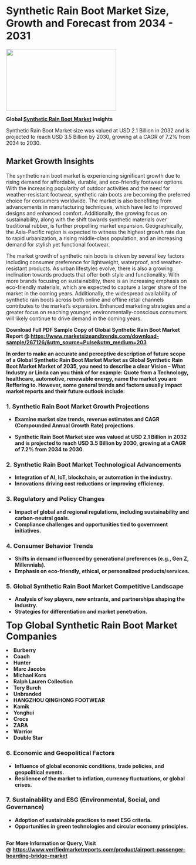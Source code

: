 <H1>Synthetic Rain Boot Market Size, Growth and Forecast from 2034 - 2031</H1><img class="aligncenter size-medium wp-image-584254" src="https://thirdeyenews.in/wp-content/uploads/2034/09/Global-Market-Research-300x168.jpeg" alt="" width="300" height="168" /><p><strong>Global&nbsp;<a href="https://www.marketsizeandtrends.com/download-sample/267126/&amp;utm_source=Pulse&amp;utm_medium=203">Synthetic Rain Boot Market</a> Insights</strong></p><p>Synthetic Rain Boot Market size was valued at USD 2.1 Billion in 2032 and is projected to reach USD 3.5 Billion by 2030, growing at a CAGR of 7.2% from 2034 to 2030.</p><p><h2>Market Growth Insights</h2> <p>The synthetic rain boot market is experiencing significant growth due to rising demand for affordable, durable, and eco-friendly footwear options. With the increasing popularity of outdoor activities and the need for weather-resistant footwear, synthetic rain boots are becoming the preferred choice for consumers worldwide. The market is also benefiting from advancements in manufacturing techniques, which have led to improved designs and enhanced comfort. Additionally, the growing focus on sustainability, along with the shift towards synthetic materials over traditional rubber, is further propelling market expansion. Geographically, the Asia-Pacific region is expected to witness the highest growth rate due to rapid urbanization, a rising middle-class population, and an increasing demand for stylish yet functional footwear.</p> <p><strong></strong></p> <p>The market growth of synthetic rain boots is driven by several key factors including consumer preference for lightweight, waterproof, and weather-resistant products. As urban lifestyles evolve, there is also a growing inclination towards products that offer both style and functionality. With more brands focusing on sustainability, there is an increasing emphasis on eco-friendly materials, which are expected to capture a larger share of the market in the coming years. Additionally, the widespread availability of synthetic rain boots across both online and offline retail channels contributes to the market’s expansion. Enhanced marketing strategies and a greater focus on reaching younger, environmentally-conscious consumers will likely continue to drive demand in the coming years.</p> <p><strong></p><p><span class=""><strong>Download Full PDF Sample Copy of Global Synthetic Rain Boot Market Report</strong> @ <a href="https://www.marketsizeandtrends.com/download-sample/267126/&amp;utm_source=Pulse&amp;utm_medium=203" target="_blank">https://www.marketsizeandtrends.com/download-sample/267126/&amp;utm_source=Pulse&amp;utm_medium=203</a></span></p><p>In order to make an accurate and perceptive description of future scope of a Global&nbsp;Synthetic Rain Boot Market Market as Global&nbsp;Synthetic Rain Boot Market Market of 2035, you need to describe a clear Vision &ndash; What Industry or Linda can you think of for example: Quote from a Technology, healthcare, automotive, renewable energy, name the market you are Reffering to. However, some general trends and factors usually impact market reports and their future outlook include:</p><h3>1.&nbsp;<strong>Synthetic Rain Boot Market Growth Projections</strong></h3><ul><li>Examine market size trends, revenue estimates and CAGR (Compounded Annual Growth Rate) projections.</li><li><p>Synthetic Rain Boot Market size was valued at USD 2.1 Billion in 2032 and is projected to reach USD 3.5 Billion by 2030, growing at a CAGR of 7.2% from 2034 to 2030.</p></li></ul><h3>2.&nbsp;<strong>Synthetic Rain Boot Market Technological Advancements</strong></h3><ul><li>Integration of AI, IoT, blockchain, or automation in the industry.</li><li>Innovations driving cost reductions or improving efficiency.</li></ul><h3>3.&nbsp;<strong>Regulatory and Policy Changes</strong></h3><ul><li>Impact of global and regional regulations, including sustainability and carbon-neutral goals.</li><li>Compliance challenges and opportunities tied to government initiatives.</li></ul><h3>4.&nbsp;<strong>Consumer Behavior Trends</strong></h3><ul><li>Shifts in demand influenced by generational preferences (e.g., Gen Z, Millennials).</li><li>Emphasis on eco-friendly, ethical, or personalized products/services.</li></ul><h3>5.&nbsp;<strong>Global Synthetic Rain Boot Market Competitive Landscape</strong></h3><ul><li>Analysis of key players, new entrants, and partnerships shaping the industry.</li><li>Strategies for differentiation and market penetration.</li></ul><p data-pm-slice="1 1 []"><span style="color: inherit; font-family: inherit; font-size: 25px;">Top Global Synthetic Rain Boot Market Companies</span></p><div class="" data-test-id=""><p><li>Burberry</li><li> Coach</li><li> Hunter</li><li> Marc Jacobs</li><li> Michael Kors</li><li> Ralph Lauren Collection</li><li> Tory Burch</li><li> Unbranded</li><li> HANGZHOU QINGHONG FOOTWEAR</li><li> Kamik</li><li> Yonghui</li><li> Crocs</li><li> ZARA</li><li> Warrior</li><li> Double Star</li></p></div><h3>6.&nbsp;<strong>Economic and Geopolitical Factors</strong></h3><ul><li>Influence of global economic conditions, trade policies, and geopolitical events.</li><li>Resilience of the market to inflation, currency fluctuations, or global crises.</li></ul><h3>7.&nbsp;<strong>Sustainability and ESG (Environmental, Social, and Governance)</strong></h3><ul><li>Adoption of sustainable practices to meet ESG criteria.</li><li>Opportunities in green technologies and circular economy principles.</li></ul><h2><strong style="font-size: 14px;">For More Information or Query, Visit @&nbsp;</strong><a style="background-color: #ffffff; font-size: 14px;" href="https://www.marketsizeandtrends.com/report/synthetic-rain-boot-market/" target="_blank">https://www.verifiedmarketreports.com/product/airport-passenger-boarding-bridge-market</a></h2>
